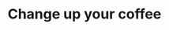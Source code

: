 ---
title: Change up your coffee
subtag: Adding dairy milk to your tea of coffee can <strong><em>triple</em></strong> the carbon footprint of each cup you drink. So if you add milk to your brew, try switching to oat- or soy-based alternatives instead.
shortName: coffee
tags:
    - homepage
thumbnail: { 
    src: "./src/_includes/img/actions/coffee.jpg", 
    alt: "Person pouring oat milk into black coffee.",
    caption: <span>Photo by <a href="https://unsplash.com/@mors_dreng?utm_source=unsplash&amp;utm_medium=referral&amp;utm_content=creditCopyText">Hjalte Gregersen</a> on <a href="https://unsplash.com/s/photos/oat-milk?utm_source=unsplash&amp;utm_medium=referral&amp;utm_content=creditCopyText">Unsplash</a></span>
}
contributors:
    - 
        - display: "Fershad"
        - twitter: "@fershad"
        - github: "fishintaiwan"
---